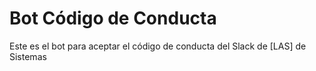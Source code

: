 # Bot Código de Conducta

Este es el bot para aceptar el código de conducta del Slack de [LAS] de Sistemas
